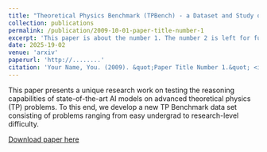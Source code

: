 ```yaml
---
title: "Theoretical Physics Benchmark (TPBench) - a Dataset and Study of AI Reasoning Capabilities in Theoretical Physics"
collection: publications
permalink: /publication/2009-10-01-paper-title-number-1
excerpt: 'This paper is about the number 1. The number 2 is left for future work.'
date: 2025-19-02
venue: 'arxiv'
paperurl: 'http://........'
citation: 'Your Name, You. (2009). &quot;Paper Title Number 1.&quot; <i>Journal 1</i>. 1(1).'
---
```

This paper presents a unique research work on testing the reasoning capabilities of state-of-the-art AI models on advanced theoretical physics (TP) problems. To this end, we develop a new TP Benchmark data set consisting of problems ranging from easy undergrad to research-level difficulty. 

[Download paper here](http://...)

<!-- Recommended citation: Your Name, You. (2009). "Paper Title Number 1." <i>Journal 1</i>. 1(1). -->
